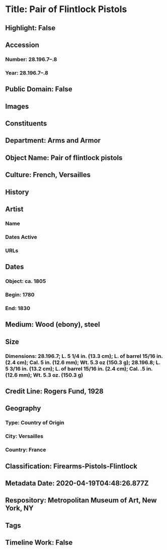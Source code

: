 # Title: Pair of Flintlock Pistols
## Highlight: False
## Accession
### Number: 28.196.7–.8
### Year: 28.196.7–.8
## Public Domain: False
## Images
## Constituents
## Department: Arms and Armor
## Object Name: Pair of flintlock pistols
## Culture: French, Versailles
## History
## Artist
### Name
### Dates Active
### URLs
## Dates
### Object: ca. 1805
### Begin: 1780
### End: 1830
## Medium: Wood (ebony), steel
## Size
### Dimensions: 28.196.7; L. 5 1/4 in. (13.3 cm); L. of barrel 15/16 in. (2.4 cm); Cal. 5 in. (12.6 mm); Wt. 5.3 oz (150.3 g); 28.196.8; L. 5 3/16 in. (13.2 cm); L. of barrel 15/16 in. (2.4 cm); Cal. .5 in. (12.6 mm); Wt. 5.3 oz. (150.3 g)
## Credit Line: Rogers Fund, 1928
## Geography
### Type: Country of Origin
### City: Versailles
### Country: France
## Classification: Firearms-Pistols-Flintlock
## Metadata Date: 2020-04-19T04:48:26.877Z
## Respository: Metropolitan Museum of Art, New York, NY
## Tags
## Timeline Work: False